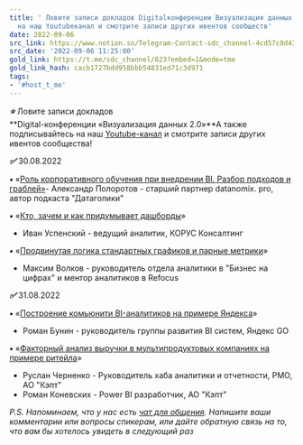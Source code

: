 ```yaml
---
title: ' Ловите записи докладов Digitalконференции Визуализация данных 20А также подписывайтесь
  на наш Youtubeканал и смотрите записи других ивентов сообществ'
date: 2022-09-06
src_link: https://www.notion.so/Telegram-Contact-sdc_channel-4cd57c8d438544529781544f36781185
src_date: '2022-09-06 11:25:00'
gold_link: https://t.me/sdc_channel/823?embed=1&mode=tme
gold_link_hash: cacb1727bdd958bbb54831ed71c3d971
tags:
- '#host_t_me'
---
```


***⭐️*** Ловите записи докладов  
**Digital-конференции «Визуализация данных 2.0»**А также подписывайтесь на наш [Youtube-канал](https://www.youtube.com/channel/UCgGCD97rLi1XbJwQ0TljHCg?sub_confirmation=1) и смотрите записи других ивентов сообщества!  
  
***✅*** 30.08.2022  
  
***▪️*** «[Роль корпоративного обучения при внедрении BI. Разбор подходов и граблей»](https://youtu.be/dS7SfCEwDHY)- Александр Полоротов - старший партнер datanomix. pro, автор подкаста "Датаголики"  
  
***▪️*** «[Кто, зачем и как придумывает дашборды](https://youtu.be/a8qib9jNoNg)»  
- Иван Успенский - ведущий аналитик, КОРУС Консалтинг  
  
***▪️*** «[Продвинутая логика стандартных графиков и парные метрики](https://youtu.be/Sg4x-dJyuO0)»  
- Максим Волков - руководитель отдела аналитики в "Бизнес на цифрах" и ментор аналитиков в Refocus  
  
***✅*** 31.08.2022  
  
***▪️*** «[Построение комьюнити BI-аналитиков на примере Яндекса](https://youtu.be/5CNbvgj6LNQ)»  
- Роман Бунин - руководитель группы развития BI систем, Яндекс GO  
  
***▪️*** «[Факторный анализ выручки в мультипродуктовых компаниях на примере ритейла](https://youtu.be/ZHxLFTRdR6c)»  
- Руслан Черненко - Руководитель хаба аналитики и отчетности, PMO, АО "Кэпт"  
- Роман Коневских - Power BI разработчик, АО "Кэпт"  
  
*P.S. Напоминаем, что у нас есть* [*чат для общения*](https://t.me/+0uvaByuz12Q5NmJi)*. Напишите ваши комментарии или вопросы спикерам, или дайте обратную связь на то, что вам бы хотелось увидеть в следующий раз*